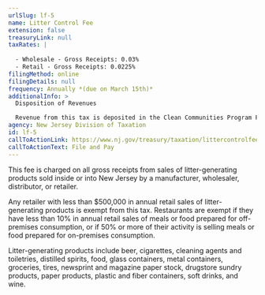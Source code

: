 ```yaml
---
urlSlug: lf-5
name: Litter Control Fee
extension: false
treasuryLink: null
taxRates: |
  
  - Wholesale - Gross Receipts: 0.03%
  - Retail - Gross Receipts: 0.0225%
filingMethod: online
filingDetails: null
frequency: Annually *(due on March 15th)*
additionalInfo: >
  Disposition of Revenues

  Revenue from this tax is deposited in the Clean Communities Program Fund and are used for litter pickup and removal, and to provide recycling grants to New Jersey counties and municipalities.
agency: New Jersey Division of Taxation
id: lf-5
callToActionLink: https://www.nj.gov/treasury/taxation/littercontrolfee.shtml
callToActionText: File and Pay
---
```


This fee is charged on all gross receipts from sales of litter-generating products sold inside or into New Jersey by a manufacturer, wholesaler, distributor, or retailer.

Any retailer with less than $500,000 in annual retail sales of litter-generating products is exempt from this tax. Restaurants are exempt if they have less than 10% in annual retail sales of meals or food prepared for off-premises consumption, or if 50% or more of their activity is selling meals or food prepared for on-premises consumption.

Litter-generating products include beer, cigarettes, cleaning agents and toiletries, distilled spirits, food, glass containers, metal containers, groceries, tires, newsprint and magazine paper stock, drugstore sundry products, paper products, plastic and fiber containers, soft drinks, and wine.
